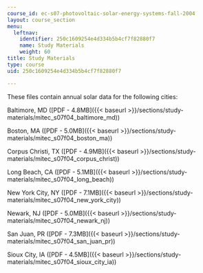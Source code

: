 ```yaml
---
course_id: ec-s07-photovoltaic-solar-energy-systems-fall-2004
layout: course_section
menu:
  leftnav:
    identifier: 250c1609254e4d334b5b4cf7f82880f7
    name: Study Materials
    weight: 60
title: Study Materials
type: course
uid: 250c1609254e4d334b5b4cf7f82880f7

---
```


These files contain annual solar data for the following cities:

Baltimore, MD ([PDF - 4.8MB]({{< baseurl >}}/sections/study-materials/mitec_s07f04_baltimore_md))

Boston, MA ([PDF - 5.0MB]({{< baseurl >}}/sections/study-materials/mitec_s07f04_boston_ma))

Corpus Christi, TX ([PDF - 4.9MB]({{< baseurl >}}/sections/study-materials/mitec_s07f04_corpus_christ))

Long Beach, CA ([PDF - 5.1MB]({{< baseurl >}}/sections/study-materials/mitec_s07f04_long_beach))

New York City, NY ([PDF - 7.1MB]({{< baseurl >}}/sections/study-materials/mitec_s07f04_new_york_city))

Newark, NJ ([PDF - 5.0MB]({{< baseurl >}}/sections/study-materials/mitec_s07f04_newark_nj))

San Juan, PR ([PDF - 7.3MB]({{< baseurl >}}/sections/study-materials/mitec_s07f04_san_juan_pr))

Sioux City, IA ([PDF - 4.5MB]({{< baseurl >}}/sections/study-materials/mitec_s07f04_sioux_city_ia))